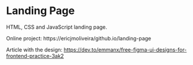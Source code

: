 # Landing Page

HTML, CSS and JavaScript landing page.

Online project: https://ericjmoliveira/github.io/landing-page

Article with the design: https://dev.to/emmanx/free-figma-ui-designs-for-frontend-practice-3ak2
